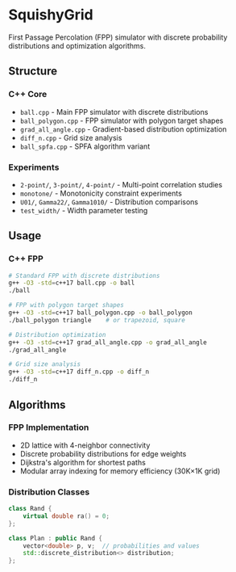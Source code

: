 # SquishyGrid

First Passage Percolation (FPP) simulator with discrete probability distributions and optimization algorithms.

## Structure

### C++ Core
- `ball.cpp` - Main FPP simulator with discrete distributions
- `ball_polygon.cpp` - FPP simulator with polygon target shapes
- `grad_all_angle.cpp` - Gradient-based distribution optimization
- `diff_n.cpp` - Grid size analysis
- `ball_spfa.cpp` - SPFA algorithm variant

### Experiments
- `2-point/`, `3-point/`, `4-point/` - Multi-point correlation studies
- `monotone/` - Monotonicity constraint experiments
- `U01/`, `Gamma22/`, `Gamma1010/` - Distribution comparisons
- `test_width/` - Width parameter testing

## Usage

### C++ FPP
```bash
# Standard FPP with discrete distributions
g++ -O3 -std=c++17 ball.cpp -o ball
./ball

# FPP with polygon target shapes
g++ -O3 -std=c++17 ball_polygon.cpp -o ball_polygon
./ball_polygon triangle    # or trapezoid, square

# Distribution optimization
g++ -O3 -std=c++17 grad_all_angle.cpp -o grad_all_angle
./grad_all_angle

# Grid size analysis
g++ -O3 -std=c++17 diff_n.cpp -o diff_n
./diff_n
```

## Algorithms

### FPP Implementation
- 2D lattice with 4-neighbor connectivity
- Discrete probability distributions for edge weights
- Dijkstra's algorithm for shortest paths
- Modular array indexing for memory efficiency (30K×1K grid)

### Distribution Classes
```cpp
class Rand {
    virtual double ra() = 0;
};

class Plan : public Rand {
    vector<double> p, v;  // probabilities and values
    std::discrete_distribution<> distribution;
};
```